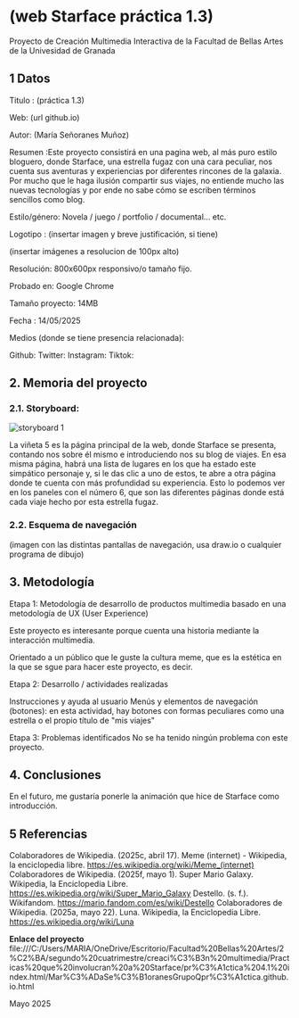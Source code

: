 # (web Starface práctica 1.3)
Proyecto de Creación Multimedia Interactiva de la Facultad de Bellas Artes de la Univesidad de Granada

## 1 Datos
Titulo : (práctica 1.3)

Web: (url github.io)

Autor: (María Señoranes Muñoz)

Resumen :Este proyecto consistirá en una pagina web, al más puro estilo bloguero, donde Starface, una estrella fugaz con una cara peculiar, nos cuenta sus aventuras y experiencias por diferentes rincones de la galaxia.
Por mucho que le haga ilusión compartir sus viajes, no entiende mucho las nuevas tecnologías y por ende no sabe cómo se escriben términos sencillos como blog.

Estilo/género: Novela / juego / portfolio / documental... etc.

Logotipo : (insertar imagen y breve justificación, si tiene)

(insertar imágenes a resolucion de 100px alto)

Resolución: 800x600px responsivo/o tamaño fijo.

Probado en: Google Chrome

Tamaño proyecto: 14MB

Fecha : 14/05/2025

Medios (donde se tiene presencia relacionada):

Github:
Twitter:
Instagram:
Tiktok:

## 2. Memoria del proyecto
### 2.1. Storyboard:
![storyboard 1](https://github.com/user-attachments/assets/b4430db0-6464-455b-a15f-3735420b5d1d)

La viñeta 5 es la página principal de la web, donde Starface se presenta, contando nos sobre él mismo e introduciendo nos su blog de viajes.
En esa misma página, habrá una lista de lugares en los que ha estado este simpático personaje y, si le das clic a uno de estos, te abre a otra página donde te cuenta con más profundidad su experiencia. Esto lo podemos ver en los paneles con el número 6, que son las diferentes páginas donde está cada viaje hecho por esta estrella fugaz.

### 2.2. Esquema de navegación
(imagen con las distintas pantallas de navegación, usa draw.io o cualquier programa de dibujo)

## 3. Metodología

Etapa 1: Metodología de desarrollo de productos multimedia basado en una metodología de UX (User Experience)

Este proyecto es interesante porque cuenta una historia mediante la interacción multimedia.

Orientado a un público que le guste la cultura meme, que es la estética en la que se sgue para hacer este proyecto, es decir.

Etapa 2: Desarrollo / actividades realizadas

Instrucciones y ayuda al usuario
Menús y elementos de navegación (botones): en esta actividad, hay botones con formas peculiares como una estrella o el propio título de "mis viajes"

Etapa 3: Problemas identificados
No se ha tenido ningún problema con este proyecto.

## 4. Conclusiones
En el futuro, me gustaría ponerle la animación que hice de Starface como introducción.

## 5 Referencias
Colaboradores de Wikipedia. (2025c, abril 17). Meme (internet) - Wikipedia, la enciclopedia libre. https://es.wikipedia.org/wiki/Meme_(internet)
Colaboradores de Wikipedia. (2025f, mayo 1). Super Mario Galaxy. Wikipedia, la Enciclopedia Libre. https://es.wikipedia.org/wiki/Super_Mario_Galaxy
Destello. (s. f.). Wikifandom. https://mario.fandom.com/es/wiki/Destello
Colaboradores de Wikipedia. (2025a, mayo 22). Luna. Wikipedia, la Enciclopedia Libre. https://es.wikipedia.org/wiki/Luna



**Enlace del proyecto**
file:///C:/Users/MARIA/OneDrive/Escritorio/Facultad%20Bellas%20Artes/2%C2%BA/segundo%20cuatrimestre/creaci%C3%B3n%20multimedia/Practicas%20que%20involucran%20a%20Starface/pr%C3%A1ctica%204.1%20index.html/Mar%C3%ADaSe%C3%B1oranesGrupoQpr%C3%A1ctica.github.io.html


Mayo 2025
